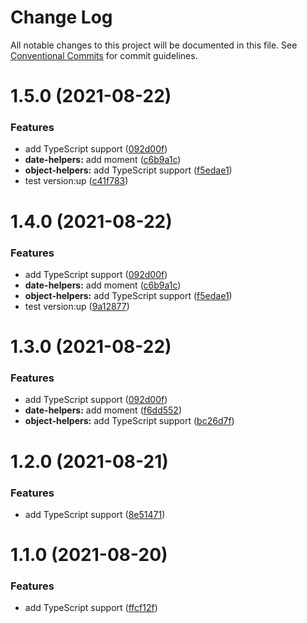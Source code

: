 # Change Log

All notable changes to this project will be documented in this file.
See [Conventional Commits](https://conventionalcommits.org) for commit guidelines.

# 1.5.0 (2021-08-22)


### Features

* add TypeScript support ([092d00f](https://github.com/AlexShan2008/lerna-repo/commit/092d00f4171fe3f4afa43176e6926f7baa61a9dd))
* **date-helpers:** add moment ([c6b9a1c](https://github.com/AlexShan2008/lerna-repo/commit/c6b9a1c7f3302f83fe966b670a82b6943176d514))
* **object-helpers:** add TypeScript support ([f5edae1](https://github.com/AlexShan2008/lerna-repo/commit/f5edae15afcd8fc8a18d7c53a8c17edd4420596b))
* test version:up ([c41f783](https://github.com/AlexShan2008/lerna-repo/commit/c41f783bd32e3cb260e8ec0bb85c326413da118c))





# 1.4.0 (2021-08-22)

### Features

- add TypeScript support ([092d00f](https://github.com/AlexShan2008/lerna-repo/commit/092d00f4171fe3f4afa43176e6926f7baa61a9dd))
- **date-helpers:** add moment ([c6b9a1c](https://github.com/AlexShan2008/lerna-repo/commit/c6b9a1c7f3302f83fe966b670a82b6943176d514))
- **object-helpers:** add TypeScript support ([f5edae1](https://github.com/AlexShan2008/lerna-repo/commit/f5edae15afcd8fc8a18d7c53a8c17edd4420596b))
- test version:up ([9a12877](https://github.com/AlexShan2008/lerna-repo/commit/9a1287751b606ee30a6acc65a38ed0dc7f88de25))

# 1.3.0 (2021-08-22)

### Features

- add TypeScript support ([092d00f](https://github.com/AlexShan2008/lerna-repo/commit/092d00f4171fe3f4afa43176e6926f7baa61a9dd))
- **date-helpers:** add moment ([f6dd552](https://github.com/AlexShan2008/lerna-repo/commit/f6dd55236ad9a2903decbb7767d2e14ca67e0101))
- **object-helpers:** add TypeScript support ([bc26d7f](https://github.com/AlexShan2008/lerna-repo/commit/bc26d7f06bf5dab472beeed45024b171ddaa5519))

# 1.2.0 (2021-08-21)

### Features

- add TypeScript support ([8e51471](https://github.com/AlexShan2008/lerna-repo/commit/8e514712f036788a515571279bd2776e1a1dda7e))

# 1.1.0 (2021-08-20)

### Features

- add TypeScript support ([ffcf12f](https://github.com/AlexShan2008/lerna-repo/commit/ffcf12f79a68b951777a5dfc5ca412f85480ae12))
